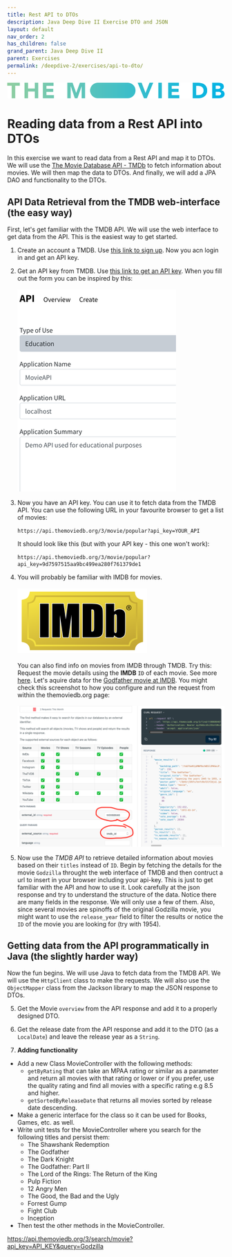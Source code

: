 ```yaml
---
title: Rest API to DTOs
description: Java Deep Dive II Exercise DTO and JSON
layout: default
nav_order: 2
has_children: false
grand_parent: Java Deep Dive II
parent: Exercises
permalink: /deepdive-2/exercises/api-to-dto/
---
```


![TMDB logo](./images/blue_long.svg)

# Reading data from a Rest API into DTOs

In this exercise we want to read data from a Rest API and map it to DTOs. We will use the [The Movie Database API - TMDb](https://developer.themoviedb.org/reference/intro/getting-started) to fetch information about movies. We will then map the data to DTOs. And finally, we will add a JPA DAO and functionality to the DTOs.

## API Data Retrieval from the TMDB web-interface (the easy way)

First, let's get familiar with the TMDB API. We will use the web interface to get data from the API. This is the easiest way to get started.

1. Create an account a TMDB. Use [this link to sign up](https://www.themoviedb.org/signup). Now you acn login in and get an API key.

2. Get an API key from TMDB. Use [this link to get an API key](https://www.themoviedb.org/settings/api). When you fill out the form you can be inspired by this: <br/><br/> ![API key form](./images/tmdb_api_form.png)

3. Now you have an API key. You can use it to fetch data from the TMDB API. You can use the following URL in your favourite browser to get a list of movies:

    ```plaintext
    https://api.themoviedb.org/3/movie/popular?api_key=YOUR_API
    ```

    It should look like this (but with your API key - this one won't work):

    ```plaintext
    https://api.themoviedb.org/3/movie/popular?api_key=9d7597515aa9bc499ea280f761379de1
    ```

3. You will probably be familiar with IMDB for movies. <br/><br/> ![IMDB logo](./images/imdb_logo.svg)<br/><br/>
You can also find info on movies from IMDB through TMDB. Try this: Request the movie details using the **IMDB** `ID` of each movie. See more [here](https://developer.themoviedb.org/reference/find-by-id). Let's aquire data for the [Godfather movie at IMDB](https://www.imdb.com/title/tt0068646). You might check this screenshot to how you configure and run the request from within the themoviedb.org page:<br/><br/>
![The Godfather Movie Data](./images/godfather.png)

4. Now use the *TMDB API* to retrieve detailed information about movies based on their `titles` instead of `ID`. Begin by fetching the details for the movie `Godzilla` throught the web interface of TMDB and then contruct a url to insert in your browser including your api-key. This is just to get familiar with the API and how to use it. Look carefully at the json response and try to understand the structure of the data. Notice there are many fields in the response. We will only use a few of them. Also, since several movies are spinoffs of the original Godzilla movie, you might want to use the `release_year` field to filter the results or notice the `ID` of the movie you are looking for (try with 1954).

## Getting data from the API programmatically in Java (the slightly harder way)

Now the fun begins. We will use Java to fetch data from the TMDB API. We will use the `HttpClient` class to make the requests. We will also use the `ObjectMapper` class from the Jackson library to map the JSON response to DTOs.

5. Get the Movie `overview` from the API response and add it to a properly designed DTO.

6. Get the release date from the API response and add it to the DTO (as a `LocalDate`) and leave the release year as a `String`.

7. **Adding functionality**

- Add a new Class MovieController with the following methods:
  - `getByRating` that can take an MPAA rating or similar as a parameter and return all movies with that rating or lower or if you prefer, use the quality rating and find all movies with a specific rating e.g 8.5 and higher.
  - `getSortedByReleaseDate` that returns all movies sorted by release date descending.
- Make a generic interface for the class so it can be used for Books, Games, etc. as well.
- Write unit tests for the MovieController where you search for the following titles and persist them:
  - The Shawshank Redemption
  - The Godfather
  - The Dark Knight
  - The Godfather: Part II
  - The Lord of the Rings: The Return of the King
  - Pulp Fiction
  - 12 Angry Men
  - The Good, the Bad and the Ugly
  - Forrest Gump
  - Fight Club
  - Inception
- Then test the other methods in the MovieController.

<https://api.themoviedb.org/3/search/movie?api_key=API_KEY&query=Godzilla>
